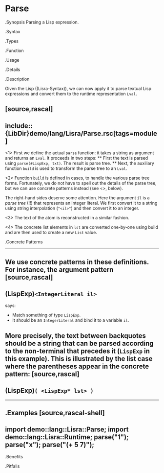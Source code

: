 # Parse

.Synopsis
Parsing a Lisp expression.

.Syntax

.Types

.Function
       
.Usage

.Details

.Description

Given the Lisp ((Lisra-Syntax)), we can now apply it to parse textual Lisp expressions
and convert them to the runtime representation `Lval`.

[source,rascal]
----
include::{LibDir}demo/lang/Lisra/Parse.rsc[tags=module]
----

                
<1> First we define the actual `parse` function: it takes a string as argument and returns an `Lval`.
   It proceeds in two steps:
   **  First the text is parsed using `parse(#LispExp, txt)`. The result is parse tree.
   **  Next, the auxiliary function `build` is used to transform the parse tree to an `Lval`.

<2> Function `build` is defined in cases, to handle the various parse tree forms.
    Fortunately, we do not have to spell out the details of the parse tree, but we can use concrete
    patterns instead (see <<Concrete Patterns>>, below).
 
   The right-hand sides deserve some attention. Here the argument `il` is a _parse tree_ (!!) that represents an integer literal.
   We first convert it to a string using string interpolation (`"<il>"`) and then convert it to an integer.

<3> The text of the atom is reconstructed in a similar fashion.

<4> The concrete list elements in `lst` are converted one-by-one using build and are then used to
    create a new `List` value.

.Concrete Patterns
****
We use concrete patterns in these definitions. For instance, the argument pattern 
[source,rascal]
----
(LispExp)`<IntegerLiteral il>`
----
says:

*  Match something of type `LispExp`.
*  It should be an `IntegerLiteral` and bind it to a variable `il`.

More precisely, the text between backquotes should be a string that can be parsed according to the non-terminal
that precedes it (`LispExp` in this example). This is illustrated by the list case where the parentheses appear in the concrete pattern:
[source,rascal]
----
(LispExp)`( <LispExp* lst> )`
----
****

.Examples
[source,rascal-shell]
----
import demo::lang::Lisra::Parse;
import demo::lang::Lisra::Runtime;
parse("1");
parse("x");
parse("(+ 5 7)");
----

.Benefits

.Pitfalls

